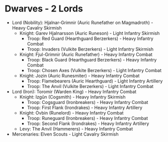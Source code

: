 # Dwarves - 2 Lords

- Lord (Nobility): Hjalnar-Grimnir (Auric Runefather on Magmadroth) - Heavy Cavalry Skirmish
	- Knight: Garev Hjalnarsson (Auric Runeson) - Light Infantry Skirmish
		- Troop: Red Guard (Hearthguard Berzerkers) - Heavy Infantry Combat
		- Troop: Invaders (Vulkite Berzerkers) - Light Infantry Skirmish
	- Knight: Fjul-Grimnir (Auric Runefather) - Heavy Infantry Combat
		- Troop: Black Guard (Hearthguard Berzerkers) - Heavy Infantry Combat
		- Troop: Chosen Axes (Vulkite Berzerkers) - Light Infantry Combat
	- Knight: Jozin (Auric Runesmiter) - Heavy Infantry Combat
		- Troop: Flamebearers (Auric Hearthguard) - Light Infantry Artillery
		- Troop: The Anvil (Vulkite Berzerkers) - Light Infantry Combat
- Lord (Iron): Toromir (Warden King) - Heavy Infantry Combat
	- Knight: Izgûn (Cogsmith) - Heavy Infantry Skirmish
		- Troop: Cogsguard (Ironbreakers) - Heavy Infantry Combat
		- Troop: First Flank (Irondrakes) - Heavy Infantry Artillery
	- Knight: Ovbin (Runelord) - Heavy Infantry Combat
		- Troop: Runeguard (Ironbreakers) - Heavy Infantry Combat
		- Troop: Second Flank (Irondrakes) - Heavy Infantry Artillery
	- Levy: The Anvil (Hammerers) - Heavy Infantry Combat
- Mercenaries: Elven Scouts - Light Cavalry Skirmish
